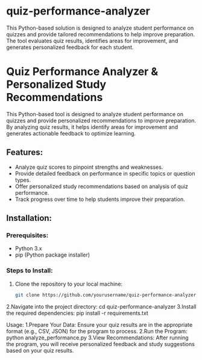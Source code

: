 # quiz-performance-analyzer
This Python-based solution is designed to analyze student performance on quizzes and provide tailored recommendations to help improve preparation. The tool evaluates quiz results, identifies areas for improvement, and generates personalized feedback for each student.

# Quiz Performance Analyzer & Personalized Study Recommendations

This Python-based tool is designed to analyze student performance on quizzes and provide personalized recommendations to improve preparation. By analyzing quiz results, it helps identify areas for improvement and generates actionable feedback to optimize learning.

## Features:
- Analyze quiz scores to pinpoint strengths and weaknesses.
- Provide detailed feedback on performance in specific topics or question types.
- Offer personalized study recommendations based on analysis of quiz performance.
- Track progress over time to help students improve their preparation.

## Installation:

### Prerequisites:
- Python 3.x
- pip (Python package installer)

### Steps to Install:

1. Clone the repository to your local machine:
   ```bash
   git clone https://github.com/yourusername/quiz-performance-analyzer.git
2.Navigate into the project directory:
                     cd quiz-performance-analyzer
3.Install the required dependencies:
                     pip install -r requirements.txt

Usage:
1.Prepare Your Data: Ensure your quiz results are in the appropriate format (e.g., CSV, JSON) for the program to process.
2.Run the Program:
             python analyze_performance.py
3.View Recommendations:
             After running the program, you will receive personalized feedback and study suggestions based on your quiz results.
